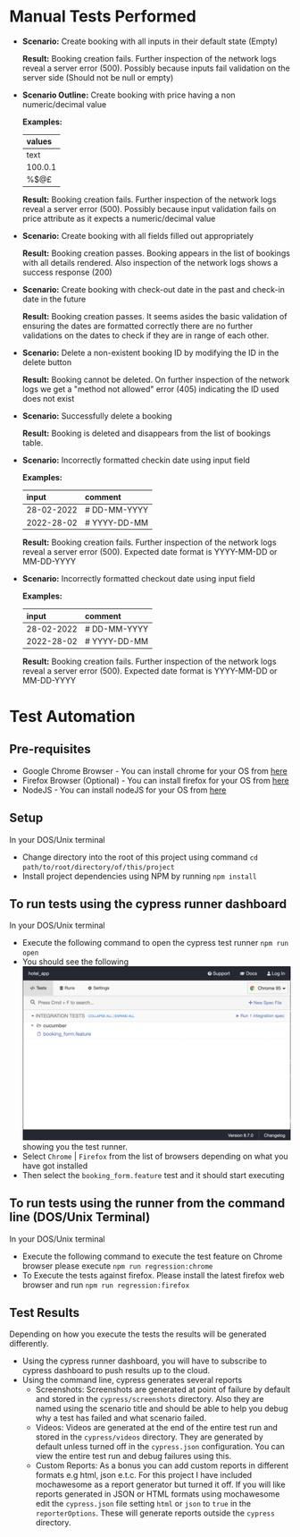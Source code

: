 # Manual Tests Performed

* **Scenario:** Create booking with all inputs in their default state (Empty)

  **Result:** Booking creation fails. Further inspection of the network logs reveal a server error (500). Possibly because inputs fail validation on the server side (Should not be null or empty)

* **Scenario Outline:** Create booking with price having a non numeric/decimal value

  **Examples:**

     values  |
     --------|
     text    |
     100.0.1 |
     %$@£    |

  **Result:** Booking creation fails. Further inspection of the network logs reveal a server error (500). Possibly because input validation fails on price attribute as it expects a numeric/decimal value

* **Scenario:** Create booking with all fields filled out appropriately

  **Result:** Booking creation passes. Booking appears in the list of bookings with all details rendered. Also inspection of the network logs shows a success response (200)

* **Scenario:** Create booking with check-out date in the past and check-in date in the future

  **Result:** Booking creation passes. It seems asides the basic validation of ensuring the dates are formatted correctly there are no further validations on the dates to check if they are in range of each other.

* **Scenario:** Delete a non-existent booking ID by modifying the ID in the delete button

  **Result:** Booking cannot be deleted. On further inspection of the network logs we get a "method not allowed" error (405) indicating the ID used does not exist

* **Scenario:** Successfully delete a booking

  **Result:** Booking is deleted and disappears from the list of bookings table.

* **Scenario:** Incorrectly formatted checkin date using input field

  **Examples:**

     input      | comment              
     -----------| --------------
     28-02-2022 | # DD-MM-YYYY 
     2022-28-02 | # YYYY-DD-MM 

  **Result:** Booking creation fails. Further inspection of the network logs reveal a server error (500). Expected date format is YYYY-MM-DD or MM-DD-YYYY

* **Scenario:** Incorrectly formatted checkout date using input field

  **Examples:**

     input       | comment
     ------------| --------------
     28-02-2022  | # DD-MM-YYYY
     2022-28-02  | # YYYY-DD-MM

  **Result:** Booking creation fails. Further inspection of the network logs reveal a server error (500). Expected date format is YYYY-MM-DD or MM-DD-YYYY

# Test Automation

## Pre-requisites
* Google Chrome Browser - You can install chrome for your OS from [here](https://www.google.com/intl/en_uk/chrome/)
* Firefox Browser (Optional) - You can install firefox for your OS from [here](https://www.mozilla.org/en-GB/firefox/new/)
* NodeJS - You can install nodeJS for your OS from [here](https://nodejs.org/en/download/package-manager/)

## Setup
In your DOS/Unix terminal

* Change directory into the root of this project using command `cd path/to/root/directory/of/this/project`
* Install project dependencies using NPM by running `npm install`

## To run tests using the cypress runner dashboard
In your DOS/Unix terminal
* Execute the following command to open the cypress test runner `npm run open`
* You should see the following ![window](/images/cypress_runner_dashboard.png) showing you the test runner.
* Select `Chrome` | `Firefox` from the list of browsers depending on what you have got installed
* Then select the `booking_form.feature` test and it should start executing

## To run tests using the runner from the command line (DOS/Unix Terminal)
In your DOS/Unix terminal
* Execute the following command to execute the test feature on Chrome browser please execute `npm run regression:chrome`
* To Execute the tests against firefox. Please install the latest firefox web browser and run `npm run regression:firefox`

## Test Results
Depending on how you execute the tests the results will be generated differently.

* Using the cypress runner dashboard, you will have to subscribe to cypress dashboard to push results up to the cloud. 
* Using the command line, cypress generates several reports
  * Screenshots: Screenshots are generated at point of failure by default and stored in the `cypress/screenshots` directory. Also they are named using the scenario title and should be able to help you debug why a test has failed and what scenario failed.
  * Videos: Videos are generated at the end of the entire test run and stored in the `cypress/videos` directory. They are generated by default unless turned off in the `cypress.json` configuration. You can view the entire test run and debug failures using this.
  * Custom Reports: As a bonus you can add custom reports in different formats e.g html, json e.t.c. For this project I have included mochawesome as a report generator but turned it off. If you will like reports generated in JSON or HTML formats using mochawesome edit the `cypress.json` file setting `html` or `json` to `true` in the `reporterOptions`. These will generate reports outside the `cypress` directory.